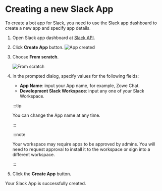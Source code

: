 # Creating a new Slack App

To create a bot app for Slack, you need to use the Slack app dashboard to create a new app and specify app details.

1. Open Slack app dashboard at [Slack API](https://www.ibm.com/links?url=https%3A%2F%2Fapi.slack.com%2Fapps).

2. Click **Create App** button.
   ![App created](pathname:///v2.6.x/images/zowe-chat/slack_createApp.png)
    
3. Choose **From scratch**.
   
   ![From scratch](pathname:///v2.6.x/images/zowe-chat/slack_app_config.png)

4. In the prompted dialog, specify values for the following fields:
    
    - **App Name**: input your App name, for example, Zowe Chat.
    - **Development Slack Workspace**: input any one of your Slack Workspace.

    :::tip
    
    You can change the App name at any time.

    :::

    :::note
    
    Your workspace may require apps to be approved by admins. You will need to request approval to install it to the workspace or sign into a different workspace.

    ::: 

5. Click the **Create App** button.

Your Slack App is successfully created.